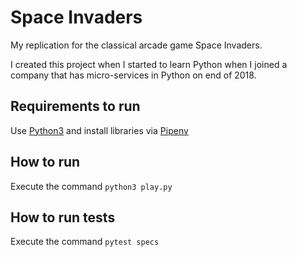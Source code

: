 # Space Invaders

My replication for the classical arcade game Space Invaders.

I created this project when I started to learn Python when I joined a company that has micro-services in Python on end of 2018.

## Requirements to run

Use [Python3](https://www.python.org/download/releases/3.0/) and install libraries via [Pipenv](https://realpython.com/pipenv-guide/)


## How to run
Execute the command `python3 play.py`

## How to run tests
Execute the command `pytest specs`
